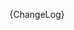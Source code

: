 [//]: # (This file was generated from: doc/templates/CHANGELOG.mdt using the documentation_builder package on: 2021-09-01 19:35:30.498315.)
{ChangeLog}